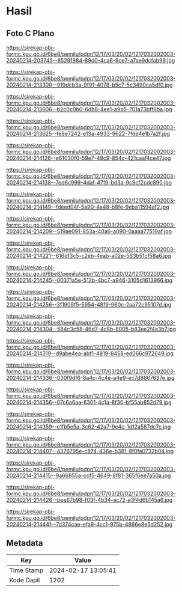 # Hasil

## Foto C Plano

https://sirekap-obj-formc.kpu.go.id/6be8/pemilu/pdpr/12/17/03/20/02/1217032002003-20240214-203745--85291984-89d0-4ca6-9ce7-a7ae9dcfab99.jpg

https://sirekap-obj-formc.kpu.go.id/6be8/pemilu/pdpr/12/17/03/20/02/1217032002003-20240214-213300--919dcb3a-9f91-4078-b5c7-5c3490ca5df0.jpg

https://sirekap-obj-formc.kpu.go.id/6be8/pemilu/pdpr/12/17/03/20/02/1217032002003-20240214-213606--b2c0c0b0-6db8-4ee1-a9b5-701a73bff6ba.jpg

https://sirekap-obj-formc.kpu.go.id/6be8/pemilu/pdpr/12/17/03/20/02/1217032002003-20240214-213625--fe8e7242-e13a-4933-9622-7fde4e1b7a2f.jpg

https://sirekap-obj-formc.kpu.go.id/6be8/pemilu/pdpr/12/17/03/20/02/1217032002003-20240214-214126--e61030f0-59e7-48c9-854c-421caaf4ce47.jpg

https://sirekap-obj-formc.kpu.go.id/6be8/pemilu/pdpr/12/17/03/20/02/1217032002003-20240214-214138--7ed6c999-4daf-47f9-bd3a-9c9cf2cdc890.jpg

https://sirekap-obj-formc.kpu.go.id/6be8/pemilu/pdpr/12/17/03/20/02/1217032002003-20240214-214149--fdeed04f-5a90-4a48-b8fe-9eba11594af2.jpg

https://sirekap-obj-formc.kpu.go.id/6be8/pemilu/pdpr/12/17/03/20/02/1217032002003-20240214-214209--519ae091-853a-40a6-a090-0aaaa77519af.jpg

https://sirekap-obj-formc.kpu.go.id/6be8/pemilu/pdpr/12/17/03/20/02/1217032002003-20240214-214221--616df3c5-c2eb-4eab-a02e-563b51cf58a6.jpg

https://sirekap-obj-formc.kpu.go.id/6be8/pemilu/pdpr/12/17/03/20/02/1217032002003-20240214-214245--00371a5e-512b-4bc7-a946-3105d1613966.jpg

https://sirekap-obj-formc.kpu.go.id/6be8/pemilu/pdpr/12/17/03/20/02/1217032002003-20240214-214256--3f1909f5-5954-48f9-960c-2aa72c95107d.jpg

https://sirekap-obj-formc.kpu.go.id/6be8/pemilu/pdpr/12/17/03/20/02/1217032002003-20240214-214304--584c3c58-46d7-4c8b-8005-b83ee2f4a3b7.jpg

https://sirekap-obj-formc.kpu.go.id/6be8/pemilu/pdpr/12/17/03/20/02/1217032002003-20240214-214319--d9abe4ea-abf1-4819-8458-ed066c972649.jpg

https://sirekap-obj-formc.kpu.go.id/6be8/pemilu/pdpr/12/17/03/20/02/1217032002003-20240214-214336--030f9df6-8a4c-4c4e-a4e9-ec7d8667637e.jpg

https://sirekap-obj-formc.kpu.go.id/6be8/pemilu/pdpr/12/17/03/20/02/1217032002003-20240214-214356--07c6a6aa-6301-4c1a-8f30-bf55ab852d79.jpg

https://sirekap-obj-formc.kpu.go.id/6be8/pemilu/pdpr/12/17/03/20/02/1217032002003-20240214-214359--e1fb5e5a-3c62-42a7-9e4c-1d12a587dc7c.jpg

https://sirekap-obj-formc.kpu.go.id/6be8/pemilu/pdpr/12/17/03/20/02/1217032002003-20240214-214407--4376795e-c874-436e-b381-8f0fa0732b04.jpg

https://sirekap-obj-formc.kpu.go.id/6be8/pemilu/pdpr/12/17/03/20/02/1217032002003-20240214-214415--9a66855a-ccf5-4649-8f81-365f6ee7a50a.jpg

https://sirekap-obj-formc.kpu.go.id/6be8/pemilu/pdpr/12/17/03/20/02/1217032002003-20240214-214426--bee67b98-f03f-4b34-ac72-e3f4d6b145a6.jpg

https://sirekap-obj-formc.kpu.go.id/6be8/pemilu/pdpr/12/17/03/20/02/1217032002003-20240214-214441--7d374cae-efa9-4cc1-975b-4866e8e5d252.jpg


## Metadata

| Key        | Value               |
| ---------- | ------------------- |
| Time Stamp | 2024-02-17 13:05:41 |
| Kode Dapil | 1202                |



